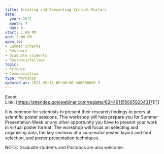 ```yaml
---
title: Creating and Presenting Virtual Posters
date:
  year: 2021
  month: 7
  day: 8
start: 1:00 PM
end: 2:00 PM
open_to:
- Summer interns
- Postbacs
- Graduate students
- Postdocs/fellows
topic:
- Science
- Communication
type: Workshop
updated_at: 2021-05-13 00:06:00.000000000 Z
---
```

Event
Link: [https://attendee.gotowebinar.com/register/8244911556659234317][1]

It is common for scientists to present their research findings to peers
at scientific poster sessions. This workshop will help prepare you for
Summer Presentation Week or any other opportunity you have to present
your work in virtual poster format. The workshop will focus on selecting
and organizing data, the key sections of a successful poster, layout and
font selection, and poster presentation techniques.

NOTE: Graduate students and Postdocs are also welcome.

 

 



[1]: https://attendee.gotowebinar.com/register/8244911556659234317
